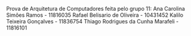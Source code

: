 Prova de Arquitetura de Computadores feita pelo grupo 11: 
Ana Carolina Simões Ramos - 11816035
Rafael Belisario de Oliveira - 10431452
Kalilo Teixeira Gonçalves - 11836754
Thiago Rodrigues da Cunha Marafeli - 11816101
